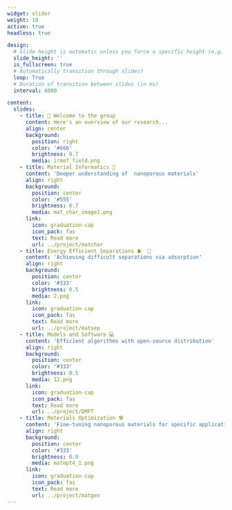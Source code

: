 ```yaml
---
widget: slider
weight: 10
active: true
headless: true

design:
  # Slide height is automatic unless you force a specific height (e.g. '400px')
  slide_height: ''
  is_fullscreen: true
  # Automatically transition through slides?
  loop: True
  # Duration of transition between slides (in ms)
  interval: 6000

content:
  slides:
    - title: 👋 Welcome to the group
      content: Here's an overview of our research...
      align: center
      background:
        position: right
        color: '#666'
        brightness: 0.7
        media: irmof_field.png
    - title: Material Informatics 🧮   
      content: 'Deeper understanding of  nanoporous materials'
      align: right
      background:
        position: center
        color: '#555'
        brightness: 0.7
        media: mat_char_image2.png
      link:
        icon: graduation-cap
        icon_pack: fas  
        text: Read more
        url: ../project/matchar
    - title: Energy Efficient Separations ⛽  🧪
      content: 'Achieving difficult separations via adsorption'
      align: right
      background:
        position: center
        color: '#333'
        brightness: 0.5
        media: 2.png
      link:
        icon: graduation-cap
        icon_pack: fas
        text: Read more
        url: ../project/matsep
    - title: Models and Software 💻
      content: 'Efficient algorithms with open-source distribution'
      align: right
      background:
        position: center
        color: '#333'
        brightness: 0.5
        media: 12.png
      link:
        icon: graduation-cap
        icon_pack: fas
        text: Read more
        url: ../project/DMFT
    - title: Materials Optimization 🛠️
      content: 'Fine-tuning nanoporous materials for specific applications'
      align: right
      background:
        position: center
        color: '#333'
        brightness: 0.9
        media: matopt4_1.png
      link:
        icon: graduation-cap
        icon_pack: fas
        text: Read more
        url: ../project/matgen
---
```

